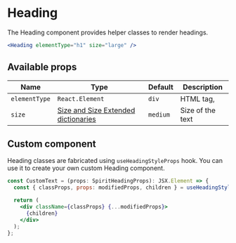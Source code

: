 # Heading

The Heading component provides helper classes to render headings.

```jsx
<Heading elementType="h1" size="large" />
```

## Available props

| Name          | Type                                                   | Default  | Description      |
| ------------- | ------------------------------------------------------ | -------- | ---------------- |
| `elementType` | `React.Element`                                        | `div`    | HTML tag,        |
| `size`        | [Size and Size Extended dictionaries][dictionary-size] | `medium` | Size of the text |

## Custom component

Heading classes are fabricated using `useHeadingStyleProps` hook. You can use it to create your own custom Heading component.

```jsx
const CustomText = (props: SpiritHeadingProps): JSX.Element => {
  const { classProps, props: modifiedProps, children } = useHeadingStyleProps(props);

  return (
    <div className={classProps} {...modifiedProps}>
      {children}
    </div>
  );
};
```

[dictionary-size]: https://github.com/lmc-eu/spirit-design-system/tree/main/DICTIONARIES.md#size
